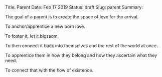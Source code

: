 Title: Parent
Date: Feb 17 2019
Status: draft
Slug: parent
Summary: 

<div class="post-poem">
The goal of a parent
is to create
the space of love
for the arrival.

To anchor/apprentice
a new born love.

To foster it,
let it blossom.

To then connect it
back into themselves
and the rest of the world
at once.

To apprentice them
in how they belong
and how they ascertain
what they need.

To connect that
with the
flow of existence.

</div>